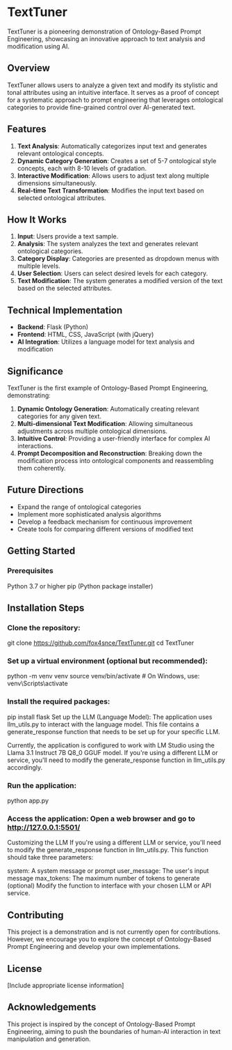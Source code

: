 # TextTuner

TextTuner is a pioneering demonstration of Ontology-Based Prompt Engineering, showcasing an innovative approach to text analysis and modification using AI.

## Overview

TextTuner allows users to analyze a given text and modify its stylistic and tonal attributes using an intuitive interface. It serves as a proof of concept for a systematic approach to prompt engineering that leverages ontological categories to provide fine-grained control over AI-generated text.

## Features

1. **Text Analysis**: Automatically categorizes input text and generates relevant ontological concepts.
2. **Dynamic Category Generation**: Creates a set of 5-7 ontological style concepts, each with 8-10 levels of gradation.
3. **Interactive Modification**: Allows users to adjust text along multiple dimensions simultaneously.
4. **Real-time Text Transformation**: Modifies the input text based on selected ontological attributes.

## How It Works

1. **Input**: Users provide a text sample.
2. **Analysis**: The system analyzes the text and generates relevant ontological categories.
3. **Category Display**: Categories are presented as dropdown menus with multiple levels.
4. **User Selection**: Users can select desired levels for each category.
5. **Text Modification**: The system generates a modified version of the text based on the selected attributes.

## Technical Implementation

- **Backend**: Flask (Python)
- **Frontend**: HTML, CSS, JavaScript (with jQuery)
- **AI Integration**: Utilizes a language model for text analysis and modification

## Significance

TextTuner is the first example of Ontology-Based Prompt Engineering, demonstrating:

1. **Dynamic Ontology Generation**: Automatically creating relevant categories for any given text.
2. **Multi-dimensional Text Modification**: Allowing simultaneous adjustments across multiple ontological dimensions.
3. **Intuitive Control**: Providing a user-friendly interface for complex AI interactions.
4. **Prompt Decomposition and Reconstruction**: Breaking down the modification process into ontological components and reassembling them coherently.

## Future Directions

- Expand the range of ontological categories
- Implement more sophisticated analysis algorithms
- Develop a feedback mechanism for continuous improvement
- Create tools for comparing different versions of modified text

## Getting Started

### Prerequisites
Python 3.7 or higher
pip (Python package installer)

## Installation Steps

### Clone the repository:

git clone https://github.com/fox4snce/TextTuner.git
cd TextTuner

### Set up a virtual environment (optional but recommended):

python -m venv venv
source venv/bin/activate  # On Windows, use: venv\Scripts\activate

### Install the required packages:

pip install flask
Set up the LLM (Language Model): The application uses llm_utils.py to interact with the language model. This file contains a generate_response function that needs to be set up for your specific LLM.

Currently, the application is configured to work with LM Studio using the Llama 3.1 Instruct 7B Q8_0 GGUF model. If you're using a different LLM or service, you'll need to modify the generate_response function in llm_utils.py accordingly.

### Run the application:

python app.py

### Access the application: Open a web browser and go to http://127.0.0.1:5501/

Customizing the LLM
If you're using a different LLM or service, you'll need to modify the generate_response function in llm_utils.py. This function should take three parameters:

system: A system message or prompt
user_message: The user's input message
max_tokens: The maximum number of tokens to generate (optional)
Modify the function to interface with your chosen LLM or API service.

## Contributing

This project is a demonstration and is not currently open for contributions. However, we encourage you to explore the concept of Ontology-Based Prompt Engineering and develop your own implementations.

## License

[Include appropriate license information]

## Acknowledgements

This project is inspired by the concept of Ontology-Based Prompt Engineering, aiming to push the boundaries of human-AI interaction in text manipulation and generation.
